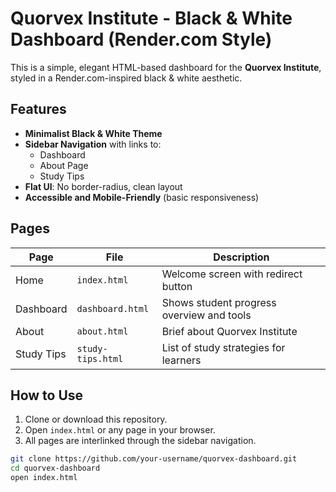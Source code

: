 # Quorvex Institute - Black & White Dashboard (Render.com Style)

This is a simple, elegant HTML-based dashboard for the **Quorvex Institute**, styled in a Render.com-inspired black & white aesthetic.

## Features

- **Minimalist Black & White Theme**
- **Sidebar Navigation** with links to:
  - Dashboard
  - About Page
  - Study Tips
- **Flat UI**: No border-radius, clean layout
- **Accessible and Mobile-Friendly** (basic responsiveness)

## Pages

| Page            | File             | Description                                      |
|-----------------|------------------|--------------------------------------------------|
| Home            | `index.html`     | Welcome screen with redirect button              |
| Dashboard       | `dashboard.html` | Shows student progress overview and tools        |
| About           | `about.html`     | Brief about Quorvex Institute                    |
| Study Tips      | `study-tips.html`| List of study strategies for learners            |

## How to Use

1. Clone or download this repository.
2. Open `index.html` or any page in your browser.
3. All pages are interlinked through the sidebar navigation.

```bash
git clone https://github.com/your-username/quorvex-dashboard.git
cd quorvex-dashboard
open index.html

